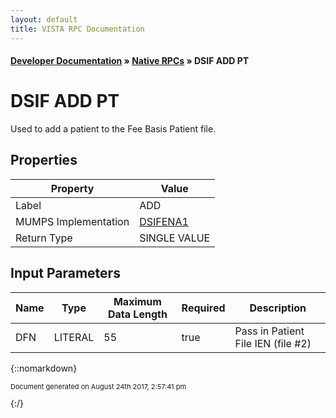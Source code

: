 ```yaml
---
layout: default
title: VISTA RPC Documentation
---
```


#### [Developer Documentation](../index) &#187; [Native RPCs](TableOfContents) &#187; DSIF ADD PT<br/>
# DSIF ADD PT

Used to add a patient to the Fee Basis Patient file.

## Properties

Property | Value
--- | ---
Label | ADD
MUMPS Implementation | [DSIFENA1](http://code.osehra.org/dox/Routine_DSIFENA1_source.html)
Return Type | SINGLE VALUE


## Input Parameters

Name | Type | Maximum Data Length | Required | Description
--- | --- | --- | --- | ---
DFN | LITERAL | 55 | true | Pass in Patient File IEN (file #2)



{::nomarkdown} <br/><p style="font-size: 11px">Document generated on August 24th 2017, 2:57:41 pm</p>{:/}